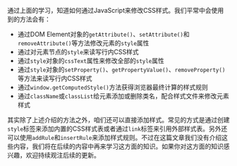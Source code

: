 通过上面的学习，知道如何通过JavaScript来修改CSS样式。我们平常中会使用到的方法会有：

- 通过DOM Element对象的`getAttribute()`、`setAttribute()`和`removeAttribute()`等方法修改元素的`style`属性
- 通过对元素节点的`style`来读写行内CSS样式
- 通过`style`对象的`cssText`属性来修改全部的`style`属性
- 通过`style`对象的`setProperty()`、`getPropertyValue()`、`removeProperty()`等方法来读写行内CSS样式
- 通过`window.getComputedStyle()`方法获得浏览器最终计算的样式规则
- 通过`className`或`classList`给元素添加或删除类名，配合样式文件来修改元素样式

其实除了上述介绍的方法之外，咱们还可以直接添加样式。常见的方式是通过创建`style`标签来添加内置的CSS样式表或者通过`link`标签来引用外部样式表。另外还可以使用`addRule`和`insertRule`来添加样式规则。不过在这篇文章我们没有介绍这些内容，我们将在后续的内容中再来学习这方面的知识。如果你对这方面的知识感兴趣，欢迎持续观注后续的更新。

